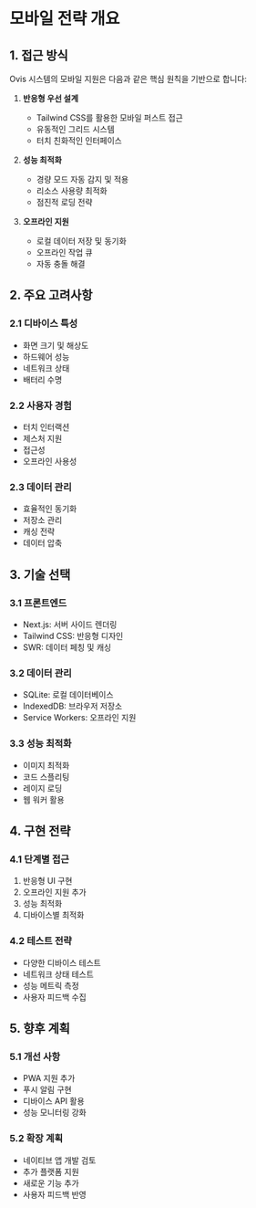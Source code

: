 # 모바일 전략 개요

## 1. 접근 방식

Ovis 시스템의 모바일 지원은 다음과 같은 핵심 원칙을 기반으로 합니다:

1. **반응형 우선 설계**
   - Tailwind CSS를 활용한 모바일 퍼스트 접근
   - 유동적인 그리드 시스템
   - 터치 친화적인 인터페이스

2. **성능 최적화**
   - 경량 모드 자동 감지 및 적용
   - 리소스 사용량 최적화
   - 점진적 로딩 전략

3. **오프라인 지원**
   - 로컬 데이터 저장 및 동기화
   - 오프라인 작업 큐
   - 자동 충돌 해결

## 2. 주요 고려사항

### 2.1 디바이스 특성
- 화면 크기 및 해상도
- 하드웨어 성능
- 네트워크 상태
- 배터리 수명

### 2.2 사용자 경험
- 터치 인터랙션
- 제스처 지원
- 접근성
- 오프라인 사용성

### 2.3 데이터 관리
- 효율적인 동기화
- 저장소 관리
- 캐싱 전략
- 데이터 압축

## 3. 기술 선택

### 3.1 프론트엔드
- Next.js: 서버 사이드 렌더링
- Tailwind CSS: 반응형 디자인
- SWR: 데이터 페칭 및 캐싱

### 3.2 데이터 관리
- SQLite: 로컬 데이터베이스
- IndexedDB: 브라우저 저장소
- Service Workers: 오프라인 지원

### 3.3 성능 최적화
- 이미지 최적화
- 코드 스플리팅
- 레이지 로딩
- 웹 워커 활용

## 4. 구현 전략

### 4.1 단계별 접근
1. 반응형 UI 구현
2. 오프라인 지원 추가
3. 성능 최적화
4. 디바이스별 최적화

### 4.2 테스트 전략
- 다양한 디바이스 테스트
- 네트워크 상태 테스트
- 성능 메트릭 측정
- 사용자 피드백 수집

## 5. 향후 계획

### 5.1 개선 사항
- PWA 지원 추가
- 푸시 알림 구현
- 디바이스 API 활용
- 성능 모니터링 강화

### 5.2 확장 계획
- 네이티브 앱 개발 검토
- 추가 플랫폼 지원
- 새로운 기능 추가
- 사용자 피드백 반영 